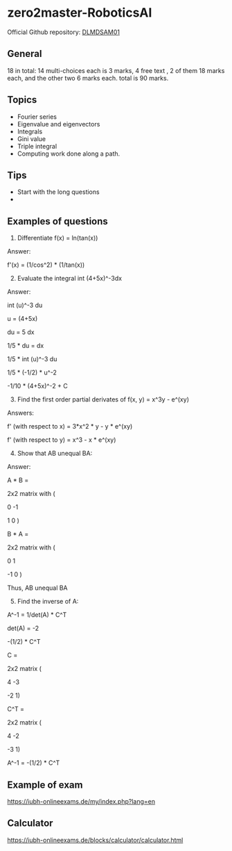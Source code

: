 # zero2master-RoboticsAI
Official Github repository: [DLMDSAM01](https://github.com/iubh/DLMDSAM01)  

## General
18 in total: 14 multi-choices each is 3 marks, 4 free text , 2 of them 18 marks each, and the other two 6 marks each. total is 90 marks.

## Topics  
- Fourier series
- Eigenvalue and eigenvectors
- Integrals
- Gini value
- Triple integral
- Computing work done along a path.

## Tips
- Start with the long questions
- 
## Examples of questions
1) Differentiate f(x) = ln(tan(x))


Answer:

f'(x) = (1/cos^2) * (1/tan(x))

 
 

2) Evaluate the integral int (4+5x)^-3dx

Answer:

int (u)^-3 du

u = (4+5x)

du = 5 dx

1/5 * du = dx

1/5 * int (u)^-3 du

1/5 * (-1/2) * u^-2 

-1/10 * (4+5x)^-2 + C

 
 

3) Find the first order partial derivates of f(x, y) = x^3y - e^(xy)

Answers:

f' (with respect to x) = 3*x^2 * y - y * e^(xy)

f' (with respect to y) = x^3 - x * e^(xy)

 

 

4) Show that AB unequal BA:

Answer:

A * B =

2x2 matrix with (

0 -1

1  0 )

 

B * A =

2x2 matrix with ( 

0 1

-1 0 )

 

Thus, AB unequal BA

 

5) Find the inverse of A:

A^-1 = 1/det(A) * C^T
 

det(A) = -2

 

-(1/2) * C^T
 

C = 

2x2 matrix (

4 -3

-2 1)
 

C^T =

2x2 matrix (

4 -2

-3 1)

 

A^-1 = -(1/2) * C^T

## Example of exam
https://iubh-onlineexams.de/my/index.php?lang=en

## Calculator
https://iubh-onlineexams.de/blocks/calculator/calculator.html

